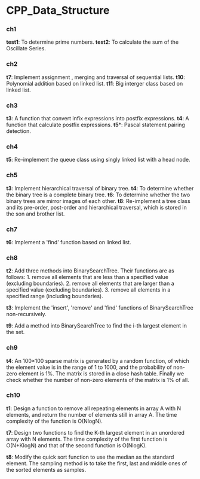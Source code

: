# CPP_Data_Structure

### ch1
**test1**: To determine prime numbers.
**test2**: To calculate the sum of the Oscillate Series.

### ch2
**t7**: Implement assignment , merging and traversal of sequential lists.
**t10**: Polynomial addition based on linked list.
**t11**: Big interger class based on linked list.

### ch3
**t3**: A function that convert infix expressions into postfix expressions.
**t4**: A function that calculate postfix expressions.
**t5***: Pascal statement pairing detection.

### ch4
**t5**: Re-implement the queue class using singly linked list with a head node.

### ch5
**t3**: Implement hierarchical traversal of binary tree.
**t4**: To determine whether the binary tree is a complete binary tree.
**t6**: To determine whether the two binary trees are mirror images of each other.
**t8**: Re-implement a tree class and its pre-order, post-order and hierarchical traversal, which is stored in the son and brother list.

### ch7
**t6**: Implement a 'find' function based on linked list.

### ch8
**t2**: Add three methods into BinarySearchTree. Their functions are as follows: 
    1. remove all elements that are less than a specified value (excluding boundaries). 
    2. remove all elements that are larger than a specified value (excluding boundaries). 
    3. remove all elements in a specified range (including boundaries).

**t3**: Implement the 'insert', 'remove' and 'find' functions of BinarySearchTree non-recursively.

**t9**: Add a method into BinarySearchTree to find the i-th largest element in the set.

### ch9
**t4**: An 100×100 sparse matrix is generated by a random function, of which the element value is in the range of 1 to 1000, and the probability of non-zero element is 1%. The matrix is stored in a close hash table. Finally we check whether the number of non-zero elements of the matrix is 1% of all.

### ch10
**t1**: Design a function to remove all repeating elements in array A with N elements, and return the number of elements still in array A. The time complexity of the function is O(NlogN).

**t7**: Design two functions to find the K-th largest element in an unordered array with N elements. The time complexity of the first function is O(N+KlogN) and that of the second function is O(NlogK).

**t8**: Modify the quick sort function to use the median as the standard element. The sampling method is to take the first, last and middle ones of the sorted elements as samples.


